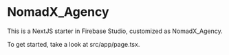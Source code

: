 # NomadX_Agency

This is a NextJS starter in Firebase Studio, customized as NomadX_Agency.

To get started, take a look at src/app/page.tsx.
